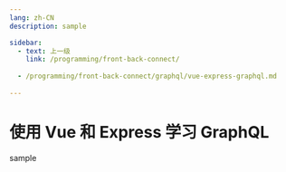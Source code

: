 ```yaml
---
lang: zh-CN
description: sample

sidebar:
  - text: 上一级
    link: /programming/front-back-connect/
  
  - /programming/front-back-connect/graphql/vue-express-graphql.md
  
---
```


# 使用 Vue 和 Express 学习 GraphQL

sample
